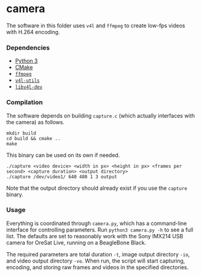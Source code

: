# camera

The software in this folder uses `v4l` and `ffmpeg` to create low-fps videos with H.264 encoding.

### Dependencies

- [Python 3](https://www.python.org/)
- [CMake](https://cmake.org/)
- [`ffmpeg`](https://ffmpeg.org/)
- [`v4l-utils`](https://www.linuxtv.org/wiki/index.php/V4l-utils)
- [`libv4l-dev`](https://packages.debian.org/sid/libv4l-dev)

### Compilation

The software depends on building `capture.c` (which actually interfaces with the camera) as follows.

```
mkdir build
cd build && cmake ..
make
```

This binary can be used on its own if needed.

```
./capture <video device> <width in px> <height in px> <frames per second> <capture duration> <output directory>
./capture /dev/video1/ 640 480 1 3 output
```

Note that the output directory should already exist if you use the `capture` binary.

### Usage

Everything is coordinated through `camera.py`, which has a command-line interface for controlling parameters. Run `python3 camera.py -h` to see a full list. The defaults are set to reasonably work with the Sony IMX214 USB camera for OreSat Live, running on a BeagleBone Black.

The required parameters are total duration `-t`, image output directory `-io`, and video output directory `-vo`. When run, the script will start capturing, encoding, and storing raw frames and videos in the specified directories.